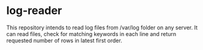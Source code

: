 # log-reader

This repository intends to read log files from /var/log folder on any server.
It can read files, check for matching keywords in each line and return requested number of rows in latest first order.
